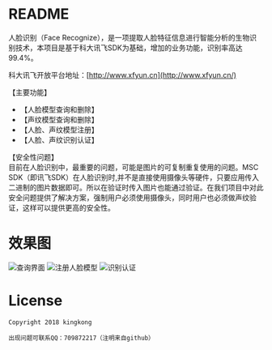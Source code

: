 # README

人脸识别（Face Recognize），是一项提取人脸特征信息进行智能分析的生物识别技术，本项目是基于科大讯飞SDK为基础，增加的业务功能，识别率高达99.4%。

科大讯飞开放平台地址：[http://www.xfyun.cn](http://www.xfyun.cn/)

【主要功能】<br/>
- 【人脸模型查询和删除】
- 【声纹模型查询和删除】
- 【人脸、声纹模型注册】
- 【人脸、声纹识别认证】

【安全性问题】<br>
目前在人脸识别中，最重要的问题，可能是图片的可复制重复使用的问题。MSC  SDK（即讯飞SDK）在人脸识别时,并不是直接使用摄像头等硬件，只要应用传入二进制的图片数据即可。所以在验证时传入图片也能通过验证。在我们项目中对此安全问题提供了解决方案，强制用户必须使用摄像头，同时用户也必须做声纹验证，这样可以提供更高的安全性。

# 效果图
![查询界面](https://github.com/hjgang/MyFaceRecognize/blob/master/images/device-2018-01-04-131145.png)
![注册人脸模型](https://github.com/hjgang/MyFaceRecognize/blob/master/images/device-2018-01-04-131906.png)
![识别认证](https://github.com/hjgang/MyFaceRecognize/blob/master/images/device-2018-01-04-131057.png)

# License

```text
Copyright 2018 kingkong

出现问题可联系QQ：709872217（注明来自github）
```
